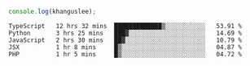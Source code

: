 ```js
console.log(khanguslee);
```

<!--START_SECTION:waka-->
```text
TypeScript   12 hrs 32 mins  █████████████▒░░░░░░░░░░░   53.91 % 
Python       3 hrs 25 mins   ███▓░░░░░░░░░░░░░░░░░░░░░   14.69 % 
JavaScript   2 hrs 30 mins   ██▓░░░░░░░░░░░░░░░░░░░░░░   10.79 % 
JSX          1 hr 8 mins     █▒░░░░░░░░░░░░░░░░░░░░░░░   04.87 % 
PHP          1 hr 5 mins     █▒░░░░░░░░░░░░░░░░░░░░░░░   04.72 % 
```
<!--END_SECTION:waka-->

<!--
**khanguslee/khanguslee** is a ✨ _special_ ✨ repository because its `README.md` (this file) appears on your GitHub profile.

Here are some ideas to get you started:

- 🔭 I’m currently working on ...
- 🌱 I’m currently learning ...
- 👯 I’m looking to collaborate on ...
- 🤔 I’m looking for help with ...
- 💬 Ask me about ...
- 📫 How to reach me: ...
- 😄 Pronouns: ...
- ⚡ Fun fact: ...
-->

